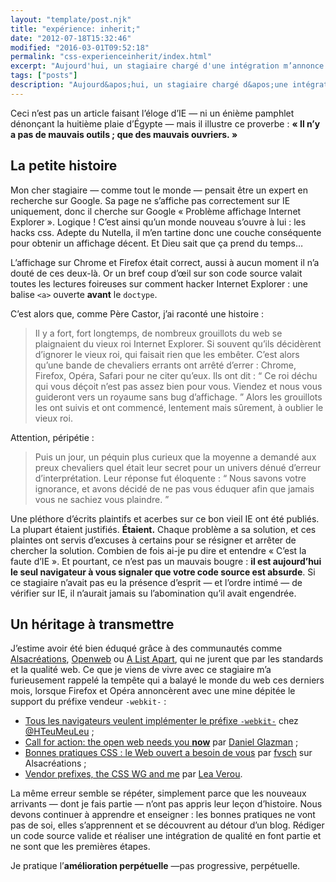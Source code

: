 ```yaml
---
layout: "template/post.njk"
title: "expérience: inherit;"
date: "2012-07-18T15:32:46"
modified: "2016-03-01T09:52:18"
permalink: "css-experienceinherit/index.html"
excerpt: "Aujourd'hui, un stagiaire chargé d'une intégration m’annonce —&nbsp;fier de lui&nbsp;— qu'il a réussi à rendre sa page compatible avec IE8 à coup de _hacks_. Ceci n'est pas un article faisant l'éloge d'IE —&nbsp;ni un énième pamphlet dénonçant la huitième plaie d'Égypte&nbsp;— mais il illustre ce proverbe&nbsp;: **«&nbsp;Il n'y a pas de mauvais outils ; que des mauvais ouvriers.&nbsp;»**"
tags: ["posts"]
description: "Aujourd&apos;hui, un stagiaire chargé d&apos;une intégration m'annonce —&nbsp;fier de lui&nbsp;— qu&apos;il a réussi à rendre sa page compatible avec <abbr title=\"Internet Explorer\" lang=\"en\">IE</abbr>8 à coup de <i lang=\"en\">hacks</i>."
---
```

Ceci n’est pas un article faisant l’éloge d’IE —&nbsp;ni un énième pamphlet dénonçant la huitième plaie d’Égypte&nbsp;— mais il illustre ce proverbe&nbsp;: **«&nbsp;Il n’y a pas de mauvais outils ; que des mauvais ouvriers.&nbsp;»**

## La petite histoire

Mon cher stagiaire —&nbsp;comme tout le monde&nbsp;— pensait être un expert en recherche sur Google. Sa page ne s’affiche pas correctement sur IE uniquement, donc il cherche sur Google «&nbsp;Problème affichage Internet Explorer&nbsp;». Logique&nbsp;! C’est ainsi qu’un monde nouveau s’ouvre à lui&nbsp;: les hacks css. Adepte du Nutella, il m’en tartine donc une couche conséquente pour obtenir un affichage décent. Et Dieu sait que ça prend du temps…

L’affichage sur Chrome et Firefox était correct, aussi à aucun moment il n’a douté de ces deux-là. Or un bref coup d’œil sur son code source valait toutes les lectures foireuses sur comment hacker Internet Explorer&nbsp;: une balise `<a>` ouverte **avant** le `doctype`.

C’est alors que, comme Père Castor, j’ai raconté une histoire&nbsp;:

> Il y a fort, fort longtemps, de nombreux grouillots du web se plaignaient du vieux roi Internet Explorer. Si souvent qu’ils décidèrent d’ignorer le vieux roi, qui faisait rien que les embêter. C’est alors qu’une bande de chevaliers errants ont arrêté d’errer&nbsp;: Chrome, Firefox, Opéra, Safari pour ne citer qu’eux. Ils ont dit&nbsp;: “&nbsp;Ce roi déchu qui vous déçoit n’est pas assez bien pour vous. Viendez et nous vous guideront vers un royaume sans bug d’affichage.&nbsp;” Alors les grouillots les ont suivis et ont commencé, lentement mais sûrement, à oublier le vieux roi.

Attention, péripétie&nbsp;:

> Puis un jour, un péquin plus curieux que la moyenne a demandé aux preux chevaliers quel était leur secret pour un univers dénué d’erreur d’interprétation. Leur réponse fut éloquente&nbsp;: “&nbsp;Nous savons votre ignorance, et avons décidé de ne pas vous éduquer afin que jamais vous ne sachiez vous plaindre.&nbsp;”

Une pléthore d’écrits plaintifs et acerbes sur ce bon vieil IE ont été publiés. La plupart étaient justifiés. **Étaient.** Chaque problème a sa solution, et ces plaintes ont servis d’excuses à certains pour se résigner et arrêter de chercher la solution. Combien de fois ai-je pu dire et entendre «&nbsp;C’est la faute d’IE&nbsp;». Et pourtant, ce n’est pas un mauvais bougre&nbsp;: **il est aujourd’hui le seul navigateur à vous signaler que votre code source est absurde**. Si ce stagiaire n’avait pas eu la présence d’esprit —&nbsp;et l’ordre intimé&nbsp;— de vérifier sur IE, il n’aurait jamais su l’abomination qu’il avait engendrée.

## Un héritage à transmettre

J’estime avoir été bien éduqué grâce à des communautés comme [Alsacréations](https://www.alsacreations.com), [Openweb](https://openweb.eu.org/) ou [A List Apart](https://www.alistapart.com/), qui ne jurent que par les standards et la qualité web. Ce que je viens de vivre avec ce stagiaire m’a furieusement rappelé la tempête qui a balayé le monde du web ces derniers mois, lorsque Firefox et Opéra annoncèrent avec une mine dépitée le support du préfixe vendeur `-webkit-`&nbsp;:

* [Tous les navigateurs veulent implémenter le préfixe `-webkit-`](https://www.hteumeuleu.fr/tous-les-navigateurs-veulent-implementer-le-prefixe-webkit/) chez [@HTeuMeuLeu](https://twitter.com/HTeuMeuLeu)&nbsp;;
* [Call for action: the open web needs you **now**](https://www.glazman.org/weblog/dotclear/index.php?post/2012/02/09/CALL-FOR-ACTION:-THE-OPEN-WEB-NEEDS-YOU-NOW) par [Daniel Glazman](https://twitter.com/glazou)&nbsp;;
* [Bonnes pratiques CSS&nbsp;: le Web ouvert a besoin de vous](https://www.alsacreations.com/actu/lire/1394-web-ouvert-css-webkit.html) par [fvsch](https://twitter.com/fvsch) sur Alsacréations&nbsp;;
* [Vendor prefixes, the CSS WG and me](https://lea.verou.me/2012/02/vendor-prefixes-the-css-wg-and-me/) par [Lea Verou](https://twitter.com/LeaVerou).

La même erreur semble se répéter, simplement parce que les nouveaux arrivants —&nbsp;dont je fais partie&nbsp;— n’ont pas appris leur leçon d’histoire. Nous devons continuer à apprendre et enseigner&nbsp;: les bonnes pratiques ne vont pas de soi, elles s’apprennent et se découvrent au détour d’un blog. Rédiger un code source valide et réaliser une intégration de qualité en font partie et ne sont que les premières étapes.

Je pratique l’**amélioration perpétuelle**&nbsp;—pas progressive, perpétuelle.
